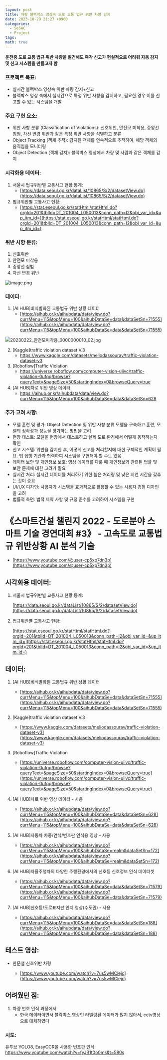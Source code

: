 ```yaml
---
layout: post
title: 차량 블랙박스 영상속 도로 교통 법규 위반 차량 감지
date: 2023-10-29 21:27 +0900
categories:
  - SeSAC
  - Project
tags: 
math: true
---
```

**운전중 도로 교통 법규 위반 차량을 발견해도 즉각 신고가 현실적으로 어려워 자동 감지 및 신고 시스템을 만들고자 함**

### 프로젝트 목표:

- 실시간 블랙박스 영상속 위반 차량 감지+신고
- 블랙박스 영상 속에서 실시간으로 특정 위반 사항을 감지하고, 필요한 경우 이를 신고할 수 있는 시스템을 개발

### 주요 구현 요소:

- 위반 사항 분류 (Classification of Violations): 신호위반, 안전모 미착용, 중앙선 침범, 차선 변경 위반과 같은 특정 위반 사항을 식별하고 분류
- Object Tracking (객체 추적): 감지된 객체를 연속적으로 추적하여, 해당 객체의 움직임을 모니터링
- Object Detection (객체 감지): 블랙박스 영상에서 차량 및 사람과 같은 객체를 감지    

### 시각화용 데이터:
1. 서울시 법규위반별 교통사고 현황 통계:
	- [https://data.seoul.go.kr/dataList/10865/S/2/datasetView.do](https://data.seoul.go.kr/dataList/10865/S/2/datasetView.do)
2. 법규위반별 교통사고 현황:
	- [https://stat.eseoul.go.kr/statHtml/statHtml.do?orgId=201&tblId=DT_201004_L050013&conn_path=I2&obj_var_id=&up_itm_id=](https://stat.eseoul.go.kr/statHtml/statHtml.do?orgId=201&tblId=DT_201004_L050013&conn_path=I2&obj_var_id=&up_itm_id=)

### 위반 사항 분류:
1. 신호위반
2. 안전모 미착용
3. 중앙선 침범
4. 차선 변경 위반

![image.png](https://file.core.today/editor/image/20231030/image3ae05e3.png)

### 데이터:

1. \[AI HUB]비식별화된 교통법규 위반 상황 데이터
	- [https://aihub.or.kr/aihubdata/data/view.do?currMenu=115&topMenu=100&aihubDataSe=data&dataSetSn=71555](https://aihub.or.kr/aihubdata/data/view.do?currMenu=115&topMenu=100&aihubDataSe=data&dataSetSn=71555)

![20230222_안전모미착용_0000000010_02.jpg](https://file.core.today/editor/image/20231030/20230222_%EC%95%88%EC%A0%84%EB%AA%A8%EB%AF%B8%EC%B0%A9%EC%9A%A9_0000000010_02386cd40.jpg)


2. \[Kaggle]traffic violation dataset V.3
	- https://www.kaggle.com/datasets/meliodassourav/traffic-violation-dataset-v3
3. \[Roboflow]Traffic Violation
	- https://universe.roboflow.com/computer-vision-uiivc/traffic-violation-0ufqq/browse?queryText=&pageSize=50&startingIndex=0&browseQuery=true
4. \[AI HUB]차로 위반 영상 데이터
	- https://aihub.or.kr/aihubdata/data/view.do?currMenu=115&topMenu=100&aihubDataSe=data&dataSetSn=628
### 추가 고려 사항:

- 모델 훈련 및 평가: Object Detection 및 위반 사항 분류 모델을 구축하고 훈련, 모델의 정확성과 성능을 평가하는 방법을 고려
- 현장 테스트: 모델을 현장에서 테스트하고 실제 도로 환경에서 어떻게 동작하는지 확인
- 신고 시스템: 위반을 감지한 후, 어떻게 신고를 처리할지에 대한 구체적인 계획이 필요. 법 집행 기관과 협력하여 시스템을 구현해야 할 수도 있음
- 데이터 보안 및 개인정보 보호: 영상 데이터를 다룰 때 개인정보와 관련된 법률 및 보안 문제에 대한 고려가 필요
- 실시간 처리: 실시간 데이터를 처리하기 위한 높은 처리량 및 낮은 지연 시간을 갖추는 것이 중요
- UI/UX 디자인: 사용자가 시스템을 효과적으로 활용할 수 있는 사용자 경험 디자인을 고려
- 법률적 측면: 법적 제약 사항 및 규정 준수를 고려하여 시스템을 구현



# 《스마트건설 챌린지 2022 - 도로분야 스마트 기술 경연대회 #3》 - 고속도로 교통법규 위반상황 AI 분석 기술

- [https://www.youtube.com/@user-cp5xp7dn3p](https://www.youtube.com/@user-cp5xp7dn3p)



## 시각화용 데이터:

1. 서울시 법규위반별 교통사고 현황 통계:
    
    [https://data.seoul.go.kr/dataList/10865/S/2/datasetView.do](https://data.seoul.go.kr/dataList/10865/S/2/datasetView.do)
    
2. 법규위반별 교통사고 현황:
    
    [https://stat.eseoul.go.kr/statHtml/statHtml.do?orgId=201&tblId=DT_201004_L050013&conn_path=I2&obj_var_id=&up_itm_id=](https://stat.eseoul.go.kr/statHtml/statHtml.do?orgId=201&tblId=DT_201004_L050013&conn_path=I2&obj_var_id=&up_itm_id=)
    

## 데이터:

1. [AI HUB]비식별화된 교통법규 위반 상황 데이터
    
    - [https://aihub.or.kr/aihubdata/data/view.do?currMenu=115&topMenu=100&aihubDataSe=data&dataSetSn=71555](https://aihub.or.kr/aihubdata/data/view.do?currMenu=115&topMenu=100&aihubDataSe=data&dataSetSn=71555)
        
2. [Kaggle]traffic violation dataset V.3
    
    - [https://www.kaggle.com/datasets/meliodassourav/traffic-violation-dataset-v3](https://www.kaggle.com/datasets/meliodassourav/traffic-violation-dataset-v3)
        
3. [Roboflow]Traffic Violation
    
    - [https://universe.roboflow.com/computer-vision-uiivc/traffic-violation-0ufqq/browse?queryText=&pageSize=50&startingIndex=0&browseQuery=true](https://universe.roboflow.com/computer-vision-uiivc/traffic-violation-0ufqq/browse?queryText=&pageSize=50&startingIndex=0&browseQuery=true)
        
4. [AI HUB]차로 위반 영상 데이터 - 사용
    
    - [https://aihub.or.kr/aihubdata/data/view.do?currMenu=115&topMenu=100&aihubDataSe=data&dataSetSn=628](https://aihub.or.kr/aihubdata/data/view.do?currMenu=115&topMenu=100&aihubDataSe=data&dataSetSn=628)
        
5. [AI HUB]자동차 차종/연식/번호판 인식용 영상 - 사용
    
    - [https://aihub.or.kr/aihubdata/data/view.do?currMenu=115&topMenu=100&aihubDataSe=realm&dataSetSn=172](https://aihub.or.kr/aihubdata/data/view.do?currMenu=115&topMenu=100&aihubDataSe=realm&dataSetSn=172)
        
6. [AI HUB]자율주행차의 다양한 주행환경에서의 신호등 신호정보 인식 데이터셋
    
    - [https://aihub.or.kr/aihubdata/data/view.do?currMenu=115&topMenu=100&aihubDataSe=data&dataSetSn=71579](https://aihub.or.kr/aihubdata/data/view.do?currMenu=115&topMenu=100&aihubDataSe=data&dataSetSn=71579)
        
7. [AI HUB]신호등/도로표지판 인지 영상(수도권) - 사용
    
    - [https://aihub.or.kr/aihubdata/data/view.do?currMenu=115&topMenu=100&aihubDataSe=data&dataSetSn=188](https://aihub.or.kr/aihubdata/data/view.do?currMenu=115&topMenu=100&aihubDataSe=data&dataSetSn=188)
        

## 테스트 영상:

- 한문철 신호위반 차량
    
    - [https://www.youtube.com/watch?v=7us5wMClejc](https://www.youtube.com/watch?v=7us5wMClejc)


## 어려웠던 점:
1. 차량 번호 인식 과정에서 
	- 한국 데이터이면서 블락박스 영상인 라벨링된 데이터가 많지 않아서, cctv영상으로 대체하였다


### 시도:
유투브 YOLO8, EasyOCR을 사용한 번포판 인식: https://www.youtube.com/watch?v=fyJB1t0o0ms&t=580s